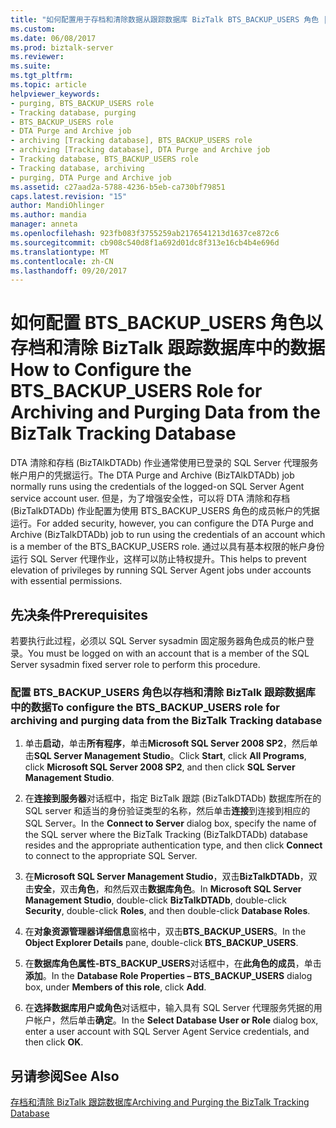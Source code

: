 ```yaml
---
title: "如何配置用于存档和清除数据从跟踪数据库 BizTalk BTS_BACKUP_USERS 角色 |Microsoft 文档"
ms.custom: 
ms.date: 06/08/2017
ms.prod: biztalk-server
ms.reviewer: 
ms.suite: 
ms.tgt_pltfrm: 
ms.topic: article
helpviewer_keywords:
- purging, BTS_BACKUP_USERS role
- Tracking database, purging
- BTS_BACKUP_USERS role
- DTA Purge and Archive job
- archiving [Tracking database], BTS_BACKUP_USERS role
- archiving [Tracking database], DTA Purge and Archive job
- Tracking database, BTS_BACKUP_USERS role
- Tracking database, archiving
- purging, DTA Purge and Archive job
ms.assetid: c27aad2a-5788-4236-b5eb-ca730bf79851
caps.latest.revision: "15"
author: MandiOhlinger
ms.author: mandia
manager: anneta
ms.openlocfilehash: 923fb083f3755259ab2176541213d1637ce872c6
ms.sourcegitcommit: cb908c540d8f1a692d01dc8f313e16cb4b4e696d
ms.translationtype: MT
ms.contentlocale: zh-CN
ms.lasthandoff: 09/20/2017
---
```

# <a name="how-to-configure-the-btsbackupusers-role-for-archiving-and-purging-data-from-the-biztalk-tracking-database"></a><span data-ttu-id="e1e57-102">如何配置 BTS_BACKUP_USERS 角色以存档和清除 BizTalk 跟踪数据库中的数据</span><span class="sxs-lookup"><span data-stu-id="e1e57-102">How to Configure the BTS_BACKUP_USERS Role for Archiving and Purging Data from the BizTalk Tracking Database</span></span>
<span data-ttu-id="e1e57-103">DTA 清除和存档 (BizTAlkDTADb) 作业通常使用已登录的 SQL Server 代理服务帐户用户的凭据运行。</span><span class="sxs-lookup"><span data-stu-id="e1e57-103">The DTA Purge and Archive (BizTAlkDTADb) job normally runs using the credentials of the logged-on SQL Server Agent service account user.</span></span> <span data-ttu-id="e1e57-104">但是，为了增强安全性，可以将 DTA 清除和存档 (BizTalkDTADb) 作业配置为使用 BTS_BACKUP_USERS 角色的成员帐户的凭据运行。</span><span class="sxs-lookup"><span data-stu-id="e1e57-104">For added security, however, you can configure the DTA Purge and Archive (BizTalkDTADb) job to run using the credentials of an account which is a member of the BTS_BACKUP_USERS role.</span></span> <span data-ttu-id="e1e57-105">通过以具有基本权限的帐户身份运行 SQL Server 代理作业，这样可以防止特权提升。</span><span class="sxs-lookup"><span data-stu-id="e1e57-105">This helps to prevent elevation of privileges by running SQL Server Agent jobs under accounts with essential permissions.</span></span>  
  
## <a name="prerequisites"></a><span data-ttu-id="e1e57-106">先决条件</span><span class="sxs-lookup"><span data-stu-id="e1e57-106">Prerequisites</span></span>  
 <span data-ttu-id="e1e57-107">若要执行此过程，必须以 SQL Server sysadmin 固定服务器角色成员的帐户登录。</span><span class="sxs-lookup"><span data-stu-id="e1e57-107">You must be logged on with an account that is a member of the SQL Server sysadmin fixed server role to perform this procedure.</span></span>  
  
### <a name="to-configure-the-btsbackupusers-role-for-archiving-and-purging-data-from-the-biztalk-tracking-database"></a><span data-ttu-id="e1e57-108">配置 BTS_BACKUP_USERS 角色以存档和清除 BizTalk 跟踪数据库中的数据</span><span class="sxs-lookup"><span data-stu-id="e1e57-108">To configure the BTS_BACKUP_USERS role for archiving and purging data from the BizTalk Tracking database</span></span>  
  
1.  <span data-ttu-id="e1e57-109">单击**启动**，单击**所有程序**，单击**Microsoft SQL Server 2008 SP2**，然后单击**SQL Server Management Studio**。</span><span class="sxs-lookup"><span data-stu-id="e1e57-109">Click **Start**, click **All Programs**, click **Microsoft SQL Server 2008 SP2**, and then click **SQL Server Management Studio**.</span></span>  
  
2.  <span data-ttu-id="e1e57-110">在**连接到服务器**对话框中，指定 BizTalk 跟踪 (BizTalkDTADb) 数据库所在的 SQL server 和适当的身份验证类型的名称，然后单击**连接**到连接到相应的 SQL Server。</span><span class="sxs-lookup"><span data-stu-id="e1e57-110">In the **Connect to Server** dialog box, specify the name of the SQL server where the BizTalk Tracking (BizTalkDTADb) database resides and the appropriate authentication type, and then click **Connect** to connect to the appropriate SQL Server.</span></span>  
  
3.  <span data-ttu-id="e1e57-111">在**Microsoft SQL Server Management Studio**，双击**BizTalkDTADb**，双击**安全**，双击**角色**，和然后双击**数据库角色**。</span><span class="sxs-lookup"><span data-stu-id="e1e57-111">In **Microsoft SQL Server Management Studio**, double-click **BizTalkDTADb**, double-click **Security**, double-click **Roles**, and then double-click **Database Roles**.</span></span>  
  
4.  <span data-ttu-id="e1e57-112">在**对象资源管理器详细信息**窗格中，双击**BTS_BACKUP_USERS**。</span><span class="sxs-lookup"><span data-stu-id="e1e57-112">In the **Object Explorer Details** pane, double-click **BTS_BACKUP_USERS**.</span></span>  
  
5.  <span data-ttu-id="e1e57-113">在**数据库角色属性-BTS_BACKUP_USERS**对话框中，在**此角色的成员**，单击**添加**。</span><span class="sxs-lookup"><span data-stu-id="e1e57-113">In the **Database Role Properties – BTS_BACKUP_USERS** dialog box, under **Members of this role**, click **Add**.</span></span>  
  
6.  <span data-ttu-id="e1e57-114">在**选择数据库用户或角色**对话框中，输入具有 SQL Server 代理服务凭据的用户帐户，然后单击**确定**。</span><span class="sxs-lookup"><span data-stu-id="e1e57-114">In the **Select Database User or Role** dialog box, enter a user account with SQL Server Agent Service credentials, and then click **OK**.</span></span>  
  
## <a name="see-also"></a><span data-ttu-id="e1e57-115">另请参阅</span><span class="sxs-lookup"><span data-stu-id="e1e57-115">See Also</span></span>  
 [<span data-ttu-id="e1e57-116">存档和清除 BizTalk 跟踪数据库</span><span class="sxs-lookup"><span data-stu-id="e1e57-116">Archiving and Purging the BizTalk Tracking Database</span></span>](../core/archiving-and-purging-the-biztalk-tracking-database.md)